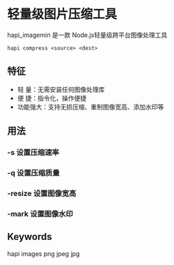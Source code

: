 # 轻量级图片压缩工具
hapi_imagemin 是一款 Node.js轻量级跨平台图像处理工具
```
hapi compress <source> <dest>
```

## 特征
* 轻 量：无需安装任何图像处理库
* 便 捷：指令化，操作便捷
* 功能强大：支持无损压缩、重制图像宽高、添加水印等

## 用法
### -s 设置压缩速率

### -q 设置压缩质量

### -resize <value> <value> 设置图像宽高

### -mark <value> 设置图像水印

## Keywords
hapi images png jpeg jpg
